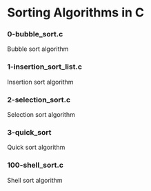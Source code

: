 # Sorting Algorithms in C

### 0-bubble_sort.c

Bubble sort algorithm

### 1-insertion_sort_list.c

Insertion sort algorithm

### 2-selection_sort.c

Selection sort algorithm

### 3-quick_sort

Quick sort algorithm

### 100-shell_sort.c

Shell sort algorithm
